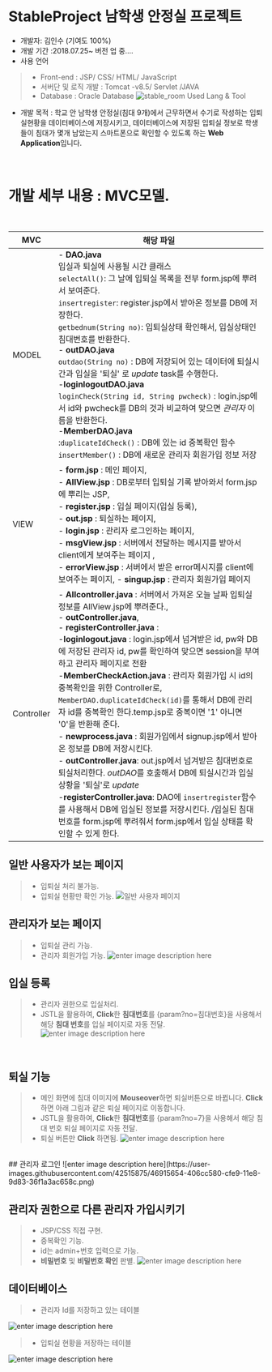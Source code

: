 
# StableProject 남학생 안정실 프로젝트
- 개발자: 김인수 (기여도 100%)<br>
- 개발 기간 :2018.07.25~ 버전 업 중....<br>
- 사용 언어
 >  - Front-end : JSP/ CSS/ HTML/ JavaScript
 >  - 서버단 및 로직 개발 : Tomcat -v8.5/ Servlet /JAVA
 > - Database :  Oracle Database
![stable_room Used Lang & Tool](https://user-images.githubusercontent.com/42515875/45603666-e79d2200-ba68-11e8-89dc-866848cc4d6d.png)
         
- 개발 목적 : 학교 안 남학생 안정실(침대 9개)에서 근무하면서 수기로 작성하는 입퇴실현황을 데이터베이스에 저장시키고, 데이터베이스에 저장된 입퇴실 정보로 학생들이 침대가 몇개 남았는지 스마트폰으로 확인할 수 있도록 하는 **Web Application**입니다. <br><br><br>
# 개발 세부 내용 : MVC모델. <br>
<br>

|MVC |  해당 파일 |
|--|--|
| MODEL  |  - **DAO.java** <br> 입실과 퇴실에 사용될 시간 클래스<br>```selectAll()```: 그 날에 입퇴실 목록을 전부 form.jsp에 뿌려서 보여준다.<br>```insertregister```: register.jsp에서 받아온 정보를 DB에 저장한다.<br>```getbednum(String no)```: 입퇴실상태 확인해서, 입실상태인 침대번호를 반환한다.<br> - **outDAO.java** <br> ```outdao(String no)``` : DB에 저장되어 있는 데이터에 퇴실시간과 입실을 '퇴실' 로 *update* task를 수행한다. <br> -**loginlogoutDAO.java** <br> ```loginCheck(String id, String pwcheck)``` : login.jsp에서 id와 pwcheck를 DB의 것과 비교하여 맞으면 *관리자* 이름을 반환한다.<br> -**MemberDAO.java** <br>:```duplicateIdCheck()``` : DB에 있는 id 중복확인 함수<br> ```insertMember()```  : DB에 새로운 관리자 회원가입 정보 저장|
|VIEW | - **form.jsp** : 메인 페이지,<br> - **AllView.jsp** : DB로부터 입퇴실 기록 받아와서 form.jsp에 뿌리는 JSP,<br> - **register.jsp** : 입실 페이지(입실 등록),<br>- **out.jsp** : 퇴실하는 페이지,<br> - **login.jsp** : 관리자 로그인하는 페이지,<br> - **msgView.jsp** : 서버에서 전달하는 메시지를 받아서 client에게 보여주는 페이지 ,<br> - **errorView.jsp** : 서버에서 받은 error메시지를 client에 보여주는 페이지, - **singup.jsp** : 관리자 회원가입 페이지<br>|
|Controller | - **Allcontroller.java** : 서버에서 가져온 오늘 날짜 입퇴실 정보를 AllView.jsp에 뿌려준다.,<br> - **outController.java**, <br>  - **registerController.java** : <br> -**loginlogout.java** : login.jsp에서 넘겨받은 id, pw와 DB에 저장된 관리자 id, pw를 확인하여 맞으면 session을 부여하고 관리자 페이지로 전환<br> -**MemberCheckAction.java** : 관리자 회원가입 시 id의 중복확인을 위한 Controller로,  ```MemberDAO.duplicateIdCheck(id)```를 통해서 DB에 관리자 id를 중복확인 한다.temp.jsp로 중복이면 '1' 아니면 '0'을 반환해 준다.<br>- **newprocess.java** : 회원가입에서 signup.jsp에서 받아온 정보를 DB에 저장시킨다.<br> - **outController.java**: out.jsp에서 넘겨받은 침대번호로 퇴실처리한다. *outDAO*를 호출해서 DB에 퇴실시간과 입실상황을 '퇴실'로 *update*  <br> -**registerController.java**: DAO에 ```insertregister```함수를 사용해서 DB에 입실된 정보를 저장시킨다. /입실된 침대번호를 form.jsp에 뿌려줘서 form.jsp에서 입실 상태를 확인할 수 있게 한다.<br>|

                



                
## 일반 사용자가 보는 페이지
>  - 입퇴실 처리 불가능.
>  - 입퇴실 현황만 확인 가능.
>   ![일반 사용자 페이지](https://user-images.githubusercontent.com/42515875/46915658-495d9700-cfe9-11e8-8818-b7d2432169f5.png)
 
 
 ## 관리자가 보는 페이지
 > - 입퇴실 관리 가능.
 >  - 관리자 회원가입 가능.
 > ![enter image description here](https://user-images.githubusercontent.com/42515875/46915656-4367b600-cfe9-11e8-9a42-02641ea63baf.png)

## 입실 등록

> - 관리자 권한으로 입실처리.
>  - JSTL을 활용하여, **Click**한 **침대번호**를 {param?no=침대번호}을 사용해서 해당 **침대 번호**를 입실 페이지로 자동 전달.
> ![enter image description here](https://user-images.githubusercontent.com/42515875/45604234-5da38800-ba6d-11e8-9c75-fa3c3b53a229.png)
<br>

## 퇴실 기능<br>
> - 메인 화면에 침대 이미지에 **Mouseover**하면 퇴실버튼으로 바뀝니다. **Click** 하면 아래 그림과 같은 퇴실 페이지로 이동합니다.
> - JSTL을 활용하여, **Click**한 **침대번호**를 {param?no=7}을 사용해서 해당 침대 번호 퇴실 페이지로  자동 전달.
> - 퇴실 버튼만 **Click** 하면됨. 
![enter image description here](https://user-images.githubusercontent.com/42515875/45603708-3ba80680-ba69-11e8-8894-cff201cc00a7.png)
<br>
## 관리자 로그인
![enter image description here](https://user-images.githubusercontent.com/42515875/46915654-406cc580-cfe9-11e8-9d83-36f1a3ac658c.png)

<br>

## 관리자 권한으로 다른 관리자 가입시키기<br>
> - JSP/CSS 직접 구현.
>  - 중복확인 기능.
>  - id는 admin+번호 입력으로 가능.
>   - **비밀번호** 및 **비밀번호 확인** 판별.
>  ![enter image description here](https://user-images.githubusercontent.com/42515875/45603720-4ebad680-ba69-11e8-889f-fe0e908da003.png)


## 데이터베이스 
> - 관리자 Id를 저장하고 있는 테이블

![enter image description here](https://user-images.githubusercontent.com/42515875/45915987-6f37c600-be99-11e8-90d0-1e1393e42545.png)
> - 입퇴실 현황을 저장하는 테이블

>
![enter image description here](https://user-images.githubusercontent.com/42515875/45916005-b02fda80-be99-11e8-83c7-1c164846ba66.png)
